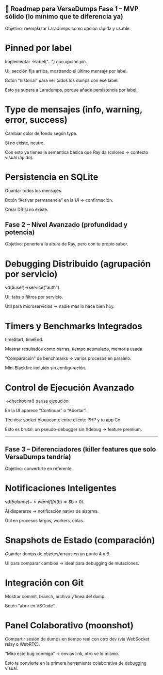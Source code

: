 🚀 Roadmap para VersaDumps
Fase 1 – MVP sólido (lo mínimo que te diferencia ya)
-----

Objetivo: reemplazar Laradumps como opción rápida y usable.

# Pinned por label

Implementar ->label("...") con opción pin.

UI: sección fija arriba, mostrando el último mensaje por label.

Botón “historial” para ver todos los dumps con ese label.

Esto ya supera a Laradumps, porque añade persistencia por label.

# Type de mensajes (info, warning, error, success)

Cambiar color de fondo según type.

Si no existe, neutro.

Con esto ya tienes la semántica básica que Ray da (colores → contexto visual rápido).

# Persistencia en SQLite

Guardar todos los mensajes.

Botón “Activar permanencia” en la UI → confirmación.

Crear DB si no existe.



Fase 2 – Nivel Avanzado (profundidad y potencia)
-----

Objetivo: ponerte a la altura de Ray, pero con tu propio sabor.

# Debugging Distribuido (agrupación por servicio)

vd($user)->service("auth").

UI: tabs o filtros por servicio.

Útil para microservicios → nadie más lo hace bien hoy.

# Timers y Benchmarks Integrados

timeStart, timeEnd.

Mostrar resultados como barras, tiempo acumulado, memoria usada.

“Comparación” de benchmarks → varios procesos en paralelo.

Mini Blackfire incluido sin configuración.

# Control de Ejecución Avanzado

->checkpoint() pausa ejecución.

En la UI aparece “Continuar” o “Abortar”.

Técnica: socket bloqueante entre cliente PHP y tu app Go.

Esto es brutal: un pseudo-debugger sin Xdebug → feature premium.

-----

Fase 3 – Diferenciadores (killer features que solo VersaDumps tendría)
-----

Objetivo: convertirte en referente.

# Notificaciones Inteligentes

vd($balance)->warnIf(fn($b) => $b < 0).

Al dispararse → notificación nativa de sistema.

Útil en procesos largos, workers, colas.

# Snapshots de Estado (comparación)

Guardar dumps de objetos/arrays en un punto A y B.

UI para comparar cambios → ideal para debugging de mutaciones.

# Integración con Git

Mostrar commit, branch, archivo y línea del dump.

Botón “abrir en VSCode”.

# Panel Colaborativo (moonshot)

Compartir sesión de dumps en tiempo real con otro dev (via WebSocket relay o WebRTC).

“Mira este bug conmigo” → envías link, otro ve lo mismo.

Esto te convierte en la primera herramienta colaborativa de debugging visual.
